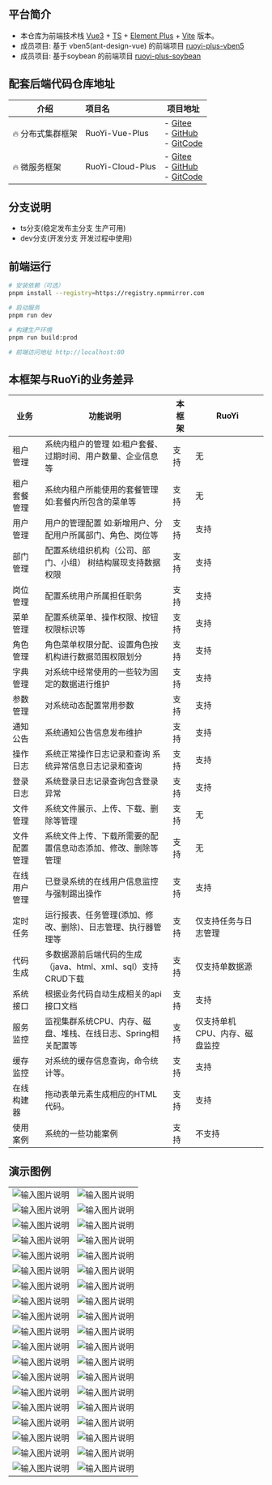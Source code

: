 ## 平台简介

- 本仓库为前端技术栈 [Vue3](https://v3.cn.vuejs.org) + [TS](https://www.typescriptlang.org/) + [Element Plus](https://element-plus.org/zh-CN) + [Vite](https://cn.vitejs.dev) 版本。
- 成员项目: 基于 vben5(ant-design-vue) 的前端项目 [ruoyi-plus-vben5](https://gitee.com/dapppp/ruoyi-plus-vben5)
- 成员项目: 基于soybean 的前端项目 [ruoyi-plus-soybean](https://gitee.com/xlsea/ruoyi-plus-soybean)

## 配套后端代码仓库地址

| 介绍         | 项目名              | 项目地址                                                                                                                                                                           |
|------------|:-----------------|--------------------------------------------------------------------------------------------------------------------------------------------------------------------------------|
| 🔥 分布式集群框架 | RuoYi-Vue-Plus   | - [Gitee](https://gitee.com/dromara/RuoYi-Vue-Plus)<br> - [GitHub](https://github.com/dromara/RuoYi-Vue-Plus)<br> - [GitCode](https://gitcode.com/dromara/RuoYi-Vue-Plus)      |
| 🔥 微服务框架   | RuoYi-Cloud-Plus | - [Gitee](https://gitee.com/dromara/RuoYi-Cloud-Plus)<br>- [GitHub](https://github.com/dromara/RuoYi-Cloud-Plus)<br> - [GitCode](https://gitcode.com/dromara/RuoYi-Cloud-Plus) |

## 分支说明

- ts分支(稳定发布主分支 生产可用)
- dev分支(开发分支 开发过程中使用)

## 前端运行

```bash
# 安装依赖（可选）
pnpm install --registry=https://registry.npmmirror.com

# 启动服务
pnpm run dev

# 构建生产环境
pnpm run build:prod

# 前端访问地址 http://localhost:80
```

## 本框架与RuoYi的业务差异

| 业务         | 功能说明                                                      | 本框架 | RuoYi                         |
| ------------ | ------------------------------------------------------------- | ------ | ----------------------------- |
| 租户管理     | 系统内租户的管理 如:租户套餐、过期时间、用户数量、企业信息等  | 支持   | 无                            |
| 租户套餐管理 | 系统内租户所能使用的套餐管理 如:套餐内所包含的菜单等          | 支持   | 无                            |
| 用户管理     | 用户的管理配置 如:新增用户、分配用户所属部门、角色、岗位等    | 支持   | 支持                          |
| 部门管理     | 配置系统组织机构（公司、部门、小组） 树结构展现支持数据权限   | 支持   | 支持                          |
| 岗位管理     | 配置系统用户所属担任职务                                      | 支持   | 支持                          |
| 菜单管理     | 配置系统菜单、操作权限、按钮权限标识等                        | 支持   | 支持                          |
| 角色管理     | 角色菜单权限分配、设置角色按机构进行数据范围权限划分          | 支持   | 支持                          |
| 字典管理     | 对系统中经常使用的一些较为固定的数据进行维护                  | 支持   | 支持                          |
| 参数管理     | 对系统动态配置常用参数                                        | 支持   | 支持                          |
| 通知公告     | 系统通知公告信息发布维护                                      | 支持   | 支持                          |
| 操作日志     | 系统正常操作日志记录和查询 系统异常信息日志记录和查询         | 支持   | 支持                          |
| 登录日志     | 系统登录日志记录查询包含登录异常                              | 支持   | 支持                          |
| 文件管理     | 系统文件展示、上传、下载、删除等管理                          | 支持   | 无                            |
| 文件配置管理 | 系统文件上传、下载所需要的配置信息动态添加、修改、删除等管理  | 支持   | 无                            |
| 在线用户管理 | 已登录系统的在线用户信息监控与强制踢出操作                    | 支持   | 支持                          |
| 定时任务     | 运行报表、任务管理(添加、修改、删除)、日志管理、执行器管理等  | 支持   | 仅支持任务与日志管理          |
| 代码生成     | 多数据源前后端代码的生成（java、html、xml、sql）支持CRUD下载  | 支持   | 仅支持单数据源                |
| 系统接口     | 根据业务代码自动生成相关的api接口文档                         | 支持   | 支持                          |
| 服务监控     | 监视集群系统CPU、内存、磁盘、堆栈、在线日志、Spring相关配置等 | 支持   | 仅支持单机CPU、内存、磁盘监控 |
| 缓存监控     | 对系统的缓存信息查询，命令统计等。                            | 支持   | 支持                          |
| 在线构建器   | 拖动表单元素生成相应的HTML代码。                              | 支持   | 支持                          |
| 使用案例     | 系统的一些功能案例                                            | 支持   | 不支持                        |

## 演示图例

|                                                                                                      |                                                                                                      |
| ---------------------------------------------------------------------------------------------------- | ---------------------------------------------------------------------------------------------------- |
| ![输入图片说明](https://foruda.gitee.com/images/1680077524361362822/270bb429_1766278.png '屏幕截图') | ![输入图片说明](https://foruda.gitee.com/images/1680077619939771291/989bf9b6_1766278.png '屏幕截图') |
| ![输入图片说明](https://foruda.gitee.com/images/1680077681751513929/1c27c5bd_1766278.png '屏幕截图') | ![输入图片说明](https://foruda.gitee.com/images/1680077721559267315/74d63e23_1766278.png '屏幕截图') |
| ![输入图片说明](https://foruda.gitee.com/images/1680077765638904515/1b75d4a6_1766278.png '屏幕截图') | ![输入图片说明](https://foruda.gitee.com/images/1680078026375951297/eded7a4b_1766278.png '屏幕截图') |
| ![输入图片说明](https://foruda.gitee.com/images/1680078237104531207/0eb1b6a7_1766278.png '屏幕截图') | ![输入图片说明](https://foruda.gitee.com/images/1680078254306078709/5931e22f_1766278.png '屏幕截图') |
| ![输入图片说明](https://foruda.gitee.com/images/1680078287971528493/0b9af60a_1766278.png '屏幕截图') | ![输入图片说明](https://foruda.gitee.com/images/1680078308138770249/8d3b6696_1766278.png '屏幕截图') |
| ![输入图片说明](https://foruda.gitee.com/images/1680078352553634393/db5ef880_1766278.png '屏幕截图') | ![输入图片说明](https://foruda.gitee.com/images/1680078378238393374/601e4357_1766278.png '屏幕截图') |
| ![输入图片说明](https://foruda.gitee.com/images/1680078414983206024/2aae27c1_1766278.png '屏幕截图') | ![输入图片说明](https://foruda.gitee.com/images/1680078446738419874/ecce7d59_1766278.png '屏幕截图') |
| ![输入图片说明](https://foruda.gitee.com/images/1680078475971341775/149e8634_1766278.png '屏幕截图') | ![输入图片说明](https://foruda.gitee.com/images/1680078491666717143/3fadece7_1766278.png '屏幕截图') |
| ![输入图片说明](https://foruda.gitee.com/images/1680078558863188826/fb8ced2a_1766278.png '屏幕截图') | ![输入图片说明](https://foruda.gitee.com/images/1680078574561685461/ae68a0b2_1766278.png '屏幕截图') |
| ![输入图片说明](https://foruda.gitee.com/images/1680078594932772013/9d8bfec6_1766278.png '屏幕截图') | ![输入图片说明](https://foruda.gitee.com/images/1680078626493093532/fcfe4ff6_1766278.png '屏幕截图') |
| ![输入图片说明](https://foruda.gitee.com/images/1680078643608812515/0295bd4f_1766278.png '屏幕截图') | ![输入图片说明](https://foruda.gitee.com/images/1680078685196286463/d7612c81_1766278.png '屏幕截图') |
| ![输入图片说明](https://foruda.gitee.com/images/1680078703877318597/56fce0bc_1766278.png '屏幕截图') | ![输入图片说明](https://foruda.gitee.com/images/1680078716586545643/b6dbd68f_1766278.png '屏幕截图') |
| ![输入图片说明](https://foruda.gitee.com/images/1680078734103217688/eb1e6aa6_1766278.png '屏幕截图') | ![输入图片说明](https://foruda.gitee.com/images/1680078759131415480/73c525d8_1766278.png '屏幕截图') |
| ![输入图片说明](https://foruda.gitee.com/images/1680078779416197879/75e3ed02_1766278.png '屏幕截图') | ![输入图片说明](https://foruda.gitee.com/images/1680078802329118061/77e10915_1766278.png '屏幕截图') |
| ![输入图片说明](https://foruda.gitee.com/images/1680078893627848351/34a1c342_1766278.png '屏幕截图') | ![输入图片说明](https://foruda.gitee.com/images/1680078928175016986/f126ec4a_1766278.png '屏幕截图') |
| ![输入图片说明](https://foruda.gitee.com/images/1680078941718318363/b68a0f72_1766278.png '屏幕截图') | ![输入图片说明](https://foruda.gitee.com/images/1680078963175518631/3bb769a1_1766278.png '屏幕截图') |
| ![输入图片说明](https://foruda.gitee.com/images/1680078982294090567/b31c343d_1766278.png '屏幕截图') | ![输入图片说明](https://foruda.gitee.com/images/1680079000642440444/77ca82a9_1766278.png '屏幕截图') |
| ![输入图片说明](https://foruda.gitee.com/images/1680079020995074177/03b7d52e_1766278.png '屏幕截图') | ![输入图片说明](https://foruda.gitee.com/images/1680079039367822173/76811806_1766278.png '屏幕截图') |
| ![输入图片说明](https://foruda.gitee.com/images/1680079274333484664/4dfdc7c0_1766278.png '屏幕截图') | ![输入图片说明](https://foruda.gitee.com/images/1680079290467458224/d6715fcf_1766278.png '屏幕截图') |
